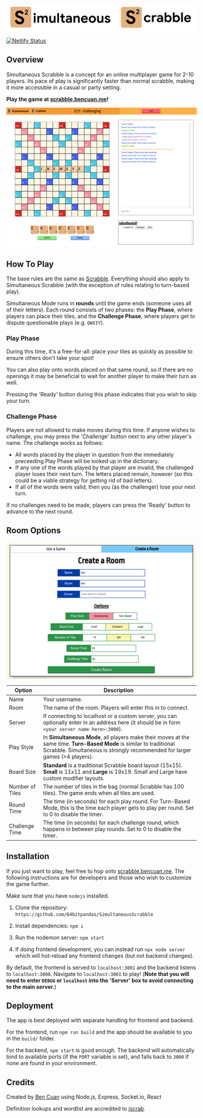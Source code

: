 ![SimultaneousScrabble Logo](app/images/SS_Logo_Extended.png)

[![Netlify Status](https://api.netlify.com/api/v1/badges/acdf0ed5-a24a-416d-83f6-7a39e05aff90/deploy-status)](https://app.netlify.com/sites/simultaneous-scrabble/deploys)

## Overview
Simultaneous Scrabble is a concept for an online multiplayer game for 2-10 players. Its pace of play is significantly faster than normal scrabble, making it more accessible in a casual or party setting.

**Play the game at [scrabble.bencuan.me][scrabble]!**

![ingame screenshot](screenshots/ingame.png)

## How To Play

The base rules are the same as [Scrabble](https://scrabble.hasbro.com/en-us/rules). Everything should also apply to Simultaneous Scrabble (with the exception of rules relating to turn-based play).

Simultaneous Mode runs in **rounds** until the game ends (someone uses all of their letters). Each round consists of two phases: the **Play Phase**, where players can place their tiles, and the **Challenge Phase**, where players get to dispute questionable plays (e.g. `QWXIY`).

### Play Phase
During this time, it's a free-for-all: place your tiles as quickly as possible to ensure others don't take your spot! 

You can also play onto words placed on that same round, so if there are no openings it may be beneficial to wait for another player to make their turn as well.

Pressing the 'Ready' button during this phase indicates that you wish to skip your turn.

### Challenge Phase
Players are not allowed to make moves during this time. If anyone wishes to challenge, you may press the 'Challenge' button next to any other player's name. The challenge works as follows:
 - All words placed by the player in question from the immediately preceeding Play Phase will be looked up in the dictionary.
 - If any one of the words played by that player are invalid, the challenged player loses their next turn. The letters placed remain, however (so this could be a viable strategy for getting rid of bad letters).
 - If all of the words were valid, then you (as the challenger) lose your next turn.

If no challenges need to be made, players can press the 'Ready' button to advance to the next round.

## Room Options

![options screenshot](screenshots/options.png)

| Option      | Description |
| ----------- | ----------- |
| Name      | Your username.    |
| Room   | The name of the room. Players will enter this in to connect.      |
| Server   | If connecting to localhost or a custom server, you can optionally enter in an address here (it should be in form `<your server name here>:3000`).     |
| Play Style  | In **Simultaneous Mode**, all players make their moves at the same time. **Turn-Based Mode** is similar to traditional Scrabble. Simultaneous is strongly recommended for larger games (>4 players). |
| Board Size     | **Standard** is a traditional Scrabble board layout (15x15). **Small** is 11x11 and **Large** is 19x19. Small and Large have custom modifier layouts. |
| Number of Tiles | The number of tiles in the bag (normal Scrabble has 100 tiles). The game ends when all tiles are used. |
| Round Time | The time (in seconds) for each play round. For Turn-Based Mode, this is the time each player gets to play per round. Set to 0 to disable the timer. |
|Challenge Time | The time (in seconds) for each challenge round, which happens in between play rounds. Set to 0 to disable the timer. |

## Installation

If you just want to play, feel free to hop onto [scrabble.bencuan.me][scrabble]. The following instructions are for developers and those who wish to customize the game further.

Make sure that you have `nodejs` installed.

1. Clone the repository: `https://github.com/64bitpandas/SimultaneousScrabble`

2. Install dependencies: `npm i`

3. Run the nodemon server: `npm start`

4. If doing frontend development, you can instead run `npx node server` which will hot-reload any frontend changes (but not backend changes).

By default, the frontend is served to `localhost:3001` and the backend listens to `localhost:3000`. Navigate to `localhost:3001` to play! (**Note that you will need to enter `DEBUG` or `localhost` into the 'Server' box to avoid connecting to the main server.**)

## Deployment

The app is best deployed with separate handling for frontend and backend.

For the frontend, run `npm run build` and the app should be available to you in the `build/` folder.

For the backend, `npm start` is good enough. The backend will automatically bind to available ports (if the `PORT` variable is set), and falls back to `3000` if none are found in your environment.

## Credits

Created by [Ben Cuan](https://bencuan.me) using Node.js, Express, Socket.io, React

Definition lookups and wordlist are accredited to [jscrab](https://github.com/amnond/jscrab/tree/master/lang).


[scrabble]: https://scrabble.bencuan.me
